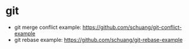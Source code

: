 # git

- git merge conflict example: https://github.com/schuang/git-conflict-example
- git rebase example: https://github.com/schuang/git-rebase-example
